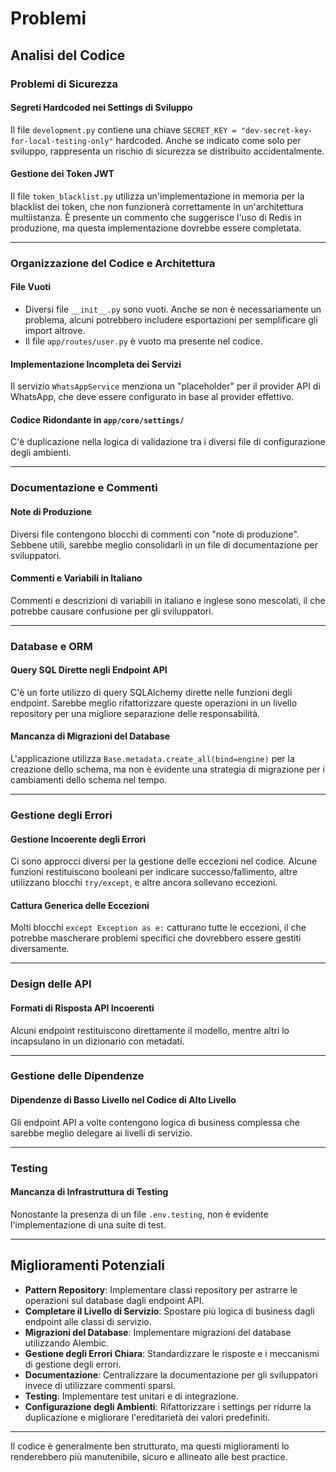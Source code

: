 # Problemi

## Analisi del Codice

### Problemi di Sicurezza

#### Segreti Hardcoded nei Settings di Sviluppo

Il file `development.py` contiene una chiave `SECRET_KEY = "dev-secret-key-for-local-testing-only"` hardcoded. Anche se indicato come solo per sviluppo, rappresenta un rischio di sicurezza se distribuito accidentalmente.

#### Gestione dei Token JWT

Il file `token_blacklist.py` utilizza un'implementazione in memoria per la blacklist dei token, che non funzionerà correttamente in un'architettura multiistanza. È presente un commento che suggerisce l'uso di Redis in produzione, ma questa implementazione dovrebbe essere completata.

---

### Organizzazione del Codice e Architettura

#### File Vuoti

- Diversi file `__init__.py` sono vuoti. Anche se non è necessariamente un problema, alcuni potrebbero includere esportazioni per semplificare gli import altrove.
- Il file `app/routes/user.py` è vuoto ma presente nel codice.

#### Implementazione Incompleta dei Servizi

Il servizio `WhatsAppService` menziona un "placeholder" per il provider API di WhatsApp, che deve essere configurato in base al provider effettivo.

#### Codice Ridondante in `app/core/settings/`

C'è duplicazione nella logica di validazione tra i diversi file di configurazione degli ambienti.

---

### Documentazione e Commenti

#### Note di Produzione

Diversi file contengono blocchi di commenti con "note di produzione". Sebbene utili, sarebbe meglio consolidarli in un file di documentazione per sviluppatori.

#### Commenti e Variabili in Italiano

Commenti e descrizioni di variabili in italiano e inglese sono mescolati, il che potrebbe causare confusione per gli sviluppatori.

---

### Database e ORM

#### Query SQL Dirette negli Endpoint API

C'è un forte utilizzo di query SQLAlchemy dirette nelle funzioni degli endpoint. Sarebbe meglio rifattorizzare queste operazioni in un livello repository per una migliore separazione delle responsabilità.

#### Mancanza di Migrazioni del Database

L'applicazione utilizza `Base.metadata.create_all(bind=engine)` per la creazione dello schema, ma non è evidente una strategia di migrazione per i cambiamenti dello schema nel tempo.

---

### Gestione degli Errori

#### Gestione Incoerente degli Errori

Ci sono approcci diversi per la gestione delle eccezioni nel codice. Alcune funzioni restituiscono booleani per indicare successo/fallimento, altre utilizzano blocchi `try/except`, e altre ancora sollevano eccezioni.

#### Cattura Generica delle Eccezioni

Molti blocchi `except Exception as e:` catturano tutte le eccezioni, il che potrebbe mascherare problemi specifici che dovrebbero essere gestiti diversamente.

---

### Design delle API

#### Formati di Risposta API Incoerenti

Alcuni endpoint restituiscono direttamente il modello, mentre altri lo incapsulano in un dizionario con metadati.

---

### Gestione delle Dipendenze

#### Dipendenze di Basso Livello nel Codice di Alto Livello

Gli endpoint API a volte contengono logica di business complessa che sarebbe meglio delegare ai livelli di servizio.

---

### Testing

#### Mancanza di Infrastruttura di Testing

Nonostante la presenza di un file `.env.testing`, non è evidente l'implementazione di una suite di test.

---

## Miglioramenti Potenziali

- **Pattern Repository**: Implementare classi repository per astrarre le operazioni sul database dagli endpoint API.
- **Completare il Livello di Servizio**: Spostare più logica di business dagli endpoint alle classi di servizio.
- **Migrazioni del Database**: Implementare migrazioni del database utilizzando Alembic.
- **Gestione degli Errori Chiara**: Standardizzare le risposte e i meccanismi di gestione degli errori.
- **Documentazione**: Centralizzare la documentazione per gli sviluppatori invece di utilizzare commenti sparsi.
- **Testing**: Implementare test unitari e di integrazione.
- **Configurazione degli Ambienti**: Rifattorizzare i settings per ridurre la duplicazione e migliorare l'ereditarietà dei valori predefiniti.

---

Il codice è generalmente ben strutturato, ma questi miglioramenti lo renderebbero più manutenibile, sicuro e allineato alle best practice.
